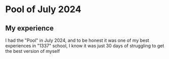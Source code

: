 # Pool of July 2024
## My experience
I had the "Pool" in July 2024, and to be honest it was one of my best experiences in "1337" school, I know it was just 30 days of struggling to get the best version of myself 
